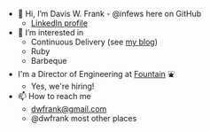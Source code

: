 - 👋 Hi, I’m Davis W. Frank - @infews here on GitHub
  - [LinkedIn profile](https://www.linkedin.com/in/daviswfrank/)
- 👀 I’m interested in
  - Continuous Delivery (see [my blog](https://dwf.bigpencil.net))
  - Ruby
  - Barbeque
- I'm a Director of Engineering at [Fountain](https://get.fountain.com) ⛲
  - Yes, we're hiring!
- 📫 How to reach me
  - [dwfrank@gmail.com](mailto:dwfrank@gmail.com)
  - @dwfrank most other places

<!---
infews/infews is a ✨ special ✨ repository because its `README.md` (this file) appears on your GitHub profile.
You can click the Preview link to take a look at your changes.
--->
